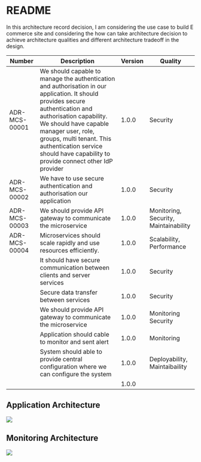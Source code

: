# README
In this architecture record decision, I am considering the use case to build E commerce site and considering the how can take architecture decision to achieve architecture qualities and different architecture tradeoff in the design. 


| Number        | Description                                                                                                                                                                                                                                                                                                           | Version | Quality                                     |
| ------------- | --------------------------------------------------------------------------------------------------------------------------------------------------------------------------------------------------------------------------------------------------------------------------------------------------------------------- | ------- | ------------------------------------------- |
| ADR-MCS-00001 | We should capable to manage the authentication and authorisation in our application. It should provides secure authentication and authorisation capability. We should have capable manager user, role, groups, multi tenant. This authentication service should have capability to provide connect other IdP provider | 1.0.0   | Security                                    |
| ADR-MCS-00002 | We have to use secure authentication and authorisation our application                                                                                                                                                                                                                                                | 1.0.0   | Security                                    |
| ADR-MCS-00003 | We should provide API gateway to communicate the microservice                                                                                                                                                                                                                                                         | 1.0.0   | Monitoring,<br>Security,<br>Maintainability |
| ADR-MCS-00004 | Microservices should scale rapidly and use resources efficiently.                                                                                                                                                                                                                                                     | 1.0.0   | Scalability, Performance                    |
|               | It should have secure communication between clients and server services                                                                                                                                                                                                                                               | 1.0.0   | Security                                    |
|               | Secure data transfer between services                                                                                                                                                                                                                                                                                 | 1.0.0   | Security                                    |
|               | We should provide API gateway to communicate the microservice                                                                                                                                                                                                                                                         | 1.0.0   | Monitoring<br>Security                      |
|               | Application should cable to monitor and sent alert                                                                                                                                                                                                                                                                    | 1.0.0   | Monitoring                                  |
|               | System should able to provide central configuration where we can configure the system                                                                                                                                                                                                                                 | 1.0.0   | Deployability, Maintaibaility               |
|               |                                                                                                                                                                                                                                                                                                                       | 1.0.0   |                                             |

## Application Architecture 
![](https://paper-attachments.dropboxusercontent.com/s_2A8D32014511B45A5B151DCA1D1C25884C37E998FDCD66F73BA9051E2ED7D935_1721454374684_Microservice-High+Level.drawio.png)

## Monitoring Architecture
![](https://paper-attachments.dropboxusercontent.com/s_2A8D32014511B45A5B151DCA1D1C25884C37E998FDCD66F73BA9051E2ED7D935_1721454415774_Microservice-Monitoring.drawio.png)


